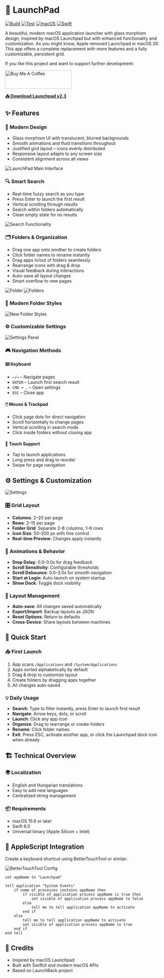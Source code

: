 # 🚀 LaunchPad

[![Build](https://github.com/kristof12345/Launchpad/actions/workflows/build.yml/badge.svg)](https://github.com/kristof12345/Launchpad/actions/workflows/build.yml)
[![Test](https://github.com/kristof12345/Launchpad/actions/workflows/test.yml/badge.svg)](https://github.com/kristof12345/Launchpad/actions/workflows/test.yml)
[![macOS](https://img.shields.io/badge/macOS-15.6+-blue.svg)](https://www.apple.com/macos/)
[![Swift](https://img.shields.io/badge/Swift-6.0-orange.svg)](https://swift.org)

A beautiful, modern macOS application launcher with glass morphism design, inspired by macOS Launchpad but with enhanced functionality and customization. As you might know, Apple removed Launchpad in macOS 26. This app offers a complete replacement with more features and a fully customizable, persistent grid.

If you like this project and want to support further development:

<a href="https://www.buymeacoffee.com/Waikiki.com" target="_blank"><img src="https://cdn.buymeacoffee.com/buttons/v2/default-yellow.png" alt="Buy Me A Coffee" style="height: 60px !important;width: 217px !important;" ></a>

**[📥 Download Launchpad v2.3](https://github.com/kristof12345/Launchpad/releases/download/v2.3/Launchpad.app.zip)**

## ✨ Features

### 🎨 **Modern Design**
- Glass morphism UI with translucent, blurred backgrounds
- Smooth animations and fluid transitions throughout
- Justified grid layout – icons evenly distributed
- Responsive layout adapts to any screen size
- Consistent alignment across all views

![LaunchPad Main Interface](docs/images/Launchpad-1.png)

### 🔍 **Smart Search**
- Real-time fuzzy search as you type
- Press Enter to launch the first result
- Vertical scrolling through results
- Search within folders automatically
- Clean empty state for no results

![Search Functionality](docs/images/Launchpad-2.png)

### 🗂️ **Folders & Organization**
- Drag one app onto another to create folders
- Click folder names to rename instantly
- Drag apps in/out of folders seamlessly
- Rearrange icons with drag & drop
- Visual feedback during interactions
- Auto-save all layout changes
- Smart overflow to new pages

![Folder](docs/images/Launchpad-4.png)
![Folders](docs/images/Launchpad-5.png)

### 🎨 **Modern Folder Styles**

![New Folder Styles](docs/images/Launchpad-6.png)

### ⚙️ **Customizable Settings**

![Settings Panel](docs/images/Launchpad-7.png)

### 🎮 **Navigation Methods**

#### ⌨️ **Keyboard**
- `←/→` – Navigate pages
- `ENTER` – Launch first search result
- `CMD + ,` – Open settings
- `ESC` – Close app

#### 🖱️ **Mouse & Trackpad**
- Click page dots for direct navigation
- Scroll horizontally to change pages
- Vertical scrolling in search mode
- Click inside folders without closing app

#### 📱 **Touch Support**
- Tap to launch applications
- Long press and drag to reorder
- Swipe for page navigation


## ⚙️ **Settings & Customization**

![Settings](docs/images/Launchpad-3.png)

### 🎛️ **Grid Layout**
- **Columns**: 2–20 per page
- **Rows**: 2–15 per page  
- **Folder Grid**: Separate 2–8 columns, 1–6 rows
- **Icon Size**: 50–200 px with fine control
- **Real-time Preview**: Changes apply instantly

### 🎨 **Animations & Behavior**
- **Drop Delay**: 0.0–3.0s for drag feedback
- **Scroll Sensitivity**: Configurable thresholds
- **Scroll Debounce**: 0.0–3.0s for smooth navigation
- **Start at Login**: Auto-launch on system startup
- **Show Dock**: Toggle dock visibility

### 💾 **Layout Management**
- **Auto-save**: All changes saved automatically
- **Export/Import**: Backup layouts as JSON
- **Reset Options**: Return to defaults
- **Cross-Device**: Share layouts between machines

## 🚀 Quick Start

### 📥 **First Launch**
1. App scans `/Applications` and `/System/Applications`
2. Apps sorted alphabetically by default
3. Drag & drop to customize layout
4. Create folders by dragging apps together
5. All changes auto-saved

### 💡 **Daily Usage**
- **Search**: Type to filter instantly, press Enter to launch first result
- **Navigate**: Arrow keys, dots, or scroll
- **Launch**: Click any app icon
- **Organize**: Drag to rearrange or create folders
- **Rename**: Click folder names
- **Exit**: Press ESC, activate another app, or click the Launchpad dock icon when already

## 🏗️ **Technical Overview**

### 🌍 **Localization**
- English and Hungarian translations
- Easy to add new languages
- Centralized string management

### 📦 **Requirements**
- macOS 15.6 or later
- Swift 6.0
- Universal binary (Apple Silicon + Intel)

## 🎹 AppleScript Integration

Create a keyboard shortcut using BetterTouchTool or similar:

![BetterTouchTool Config](docs/images/Launchpad-8.png)

```applescript
set appName to "Launchpad"

tell application "System Events"
	if name of processes contains appName then
		if visible of application process appName is true then
			set visible of application process appName to false
		else
			tell me to tell application appName to activate
		end if
	else
		tell me to tell application appName to activate
		set visible of application process appName to true
	end if
end tell
```

## 🙏 Credits
- Inspired by macOS Launchpad
- Built with SwiftUI and modern macOS APIs
- Based on LaunchBack project
